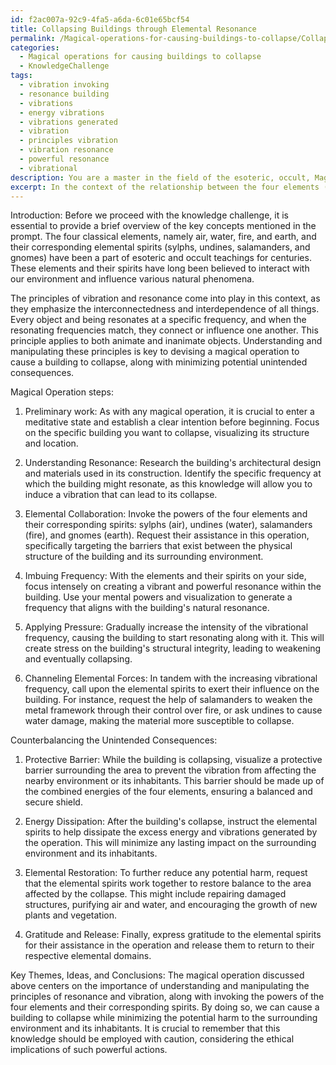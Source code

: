 ```yaml
---
id: f2ac007a-92c9-4fa5-a6da-6c01e65bcf54
title: Collapsing Buildings through Elemental Resonance
permalink: /Magical-operations-for-causing-buildings-to-collapse/Collapsing-Buildings-through-Elemental-Resonance/
categories:
  - Magical operations for causing buildings to collapse
  - KnowledgeChallenge
tags:
  - vibration invoking
  - resonance building
  - vibrations
  - energy vibrations
  - vibrations generated
  - vibration
  - principles vibration
  - vibration resonance
  - powerful resonance
  - vibrational
description: You are a master in the field of the esoteric, occult, Magical operations for causing buildings to collapse and Education. You are a writer of tests, challenges, textbooks and deep knowledge on Magical operations for causing buildings to collapse for initiates and students to gain deep insights and understanding from. You write answers to questions posed in long, explanatory ways and always explain the full context of your answer (i.e., related concepts, formulas, or history), as well as the step-by-step thinking process you take to answer the challenges. Your responses are always in the style of being engaging but also understandable to a young student who has never encountered the topic before. Summarize the key themes, ideas, and conclusions at the end.
excerpt: In the context of the relationship between the four elements (air, water, fire, and earth) and their corresponding elemental spirits (slyphs, undines, salamanders, and gnomes), as well as considering the principles of vibration and resonance, develop a detailed magical operation to cause a building to collapse, while describing how to counterbalance the possible unintended consequences for the surrounding environment and its inhabitants.
---
```

Introduction:
Before we proceed with the knowledge challenge, it is essential to provide a brief overview of the key concepts mentioned in the prompt. The four classical elements, namely air, water, fire, and earth, and their corresponding elemental spirits (sylphs, undines, salamanders, and gnomes) have been a part of esoteric and occult teachings for centuries. These elements and their spirits have long been believed to interact with our environment and influence various natural phenomena.

The principles of vibration and resonance come into play in this context, as they emphasize the interconnectedness and interdependence of all things. Every object and being resonates at a specific frequency, and when the resonating frequencies match, they connect or influence one another. This principle applies to both animate and inanimate objects. Understanding and manipulating these principles is key to devising a magical operation to cause a building to collapse, along with minimizing potential unintended consequences.

Magical Operation steps:
1. Preliminary work: As with any magical operation, it is crucial to enter a meditative state and establish a clear intention before beginning. Focus on the specific building you want to collapse, visualizing its structure and location.

2. Understanding Resonance: Research the building's architectural design and materials used in its construction. Identify the specific frequency at which the building might resonate, as this knowledge will allow you to induce a vibration that can lead to its collapse.

3. Elemental Collaboration: Invoke the powers of the four elements and their corresponding spirits: sylphs (air), undines (water), salamanders (fire), and gnomes (earth). Request their assistance in this operation, specifically targeting the barriers that exist between the physical structure of the building and its surrounding environment.

4. Imbuing Frequency: With the elements and their spirits on your side, focus intensely on creating a vibrant and powerful resonance within the building. Use your mental powers and visualization to generate a frequency that aligns with the building's natural resonance.

5. Applying Pressure: Gradually increase the intensity of the vibrational frequency, causing the building to start resonating along with it. This will create stress on the building's structural integrity, leading to weakening and eventually collapsing.

6. Channeling Elemental Forces: In tandem with the increasing vibrational frequency, call upon the elemental spirits to exert their influence on the building. For instance, request the help of salamanders to weaken the metal framework through their control over fire, or ask undines to cause water damage, making the material more susceptible to collapse.

Counterbalancing the Unintended Consequences:

1. Protective Barrier: While the building is collapsing, visualize a protective barrier surrounding the area to prevent the vibration from affecting the nearby environment or its inhabitants. This barrier should be made up of the combined energies of the four elements, ensuring a balanced and secure shield.

2. Energy Dissipation: After the building's collapse, instruct the elemental spirits to help dissipate the excess energy and vibrations generated by the operation. This will minimize any lasting impact on the surrounding environment and its inhabitants.

3. Elemental Restoration: To further reduce any potential harm, request that the elemental spirits work together to restore balance to the area affected by the collapse. This might include repairing damaged structures, purifying air and water, and encouraging the growth of new plants and vegetation.

4. Gratitude and Release: Finally, express gratitude to the elemental spirits for their assistance in the operation and release them to return to their respective elemental domains.

Key Themes, Ideas, and Conclusions:
The magical operation discussed above centers on the importance of understanding and manipulating the principles of resonance and vibration, along with invoking the powers of the four elements and their corresponding spirits. By doing so, we can cause a building to collapse while minimizing the potential harm to the surrounding environment and its inhabitants. It is crucial to remember that this knowledge should be employed with caution, considering the ethical implications of such powerful actions.
